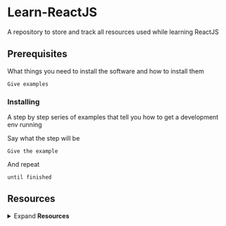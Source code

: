 # Learn-ReactJS
A repository to store and track all resources used while learning ReactJS

## Prerequisites

What things you need to install the software and how to install them

```
Give examples
```

### Installing

A step by step series of examples that tell you how to get a development env running

Say what the step will be

```
Give the example
```

And repeat

```
until finished
```



## Resources
<details><summary>Expand <b>Resources</b></summary>
<p>

**ReactJS Official Tutorial: Intro to React**

This tutorial doesn’t assume any existing React knowledge: https://reactjs.org/tutorial/tutorial.html


</p>
</details>
